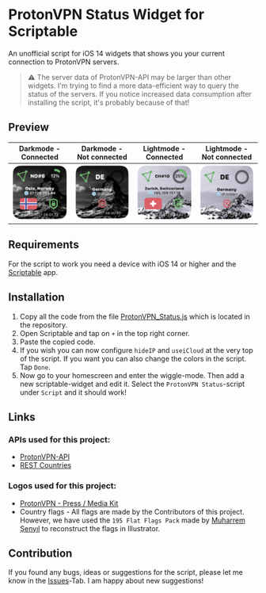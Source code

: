 # ProtonVPN Status Widget for Scriptable

An unofficial script for iOS 14 widgets that shows you your current connection to ProtonVPN servers.

> ⚠ The server data of ProtonVPN-API may be larger than other widgets. I'm trying to find a more data-efficient way to query the status of the servers. If you notice increased data consumption after installing the script, it's probably because of that!



## Preview

Darkmode - Connected | Darkmode - Not connected | Lightmode - Connected | Lightmode - Not connected
------------ | ------------- | ------------- | -------------
![widget_preview_connected_dark](https://raw.githubusercontent.com/FulytheFox/Scriptable-ProtonVPN-Widget/main/assets/preview/widget_preview_connected_dark.png) | ![widget_preview_disconnected_dark](https://raw.githubusercontent.com/FulytheFox/Scriptable-ProtonVPN-Widget/main/assets/preview/widget_preview_disconnected_dark.png) | ![widget_preview_connected_light](https://raw.githubusercontent.com/FulytheFox/Scriptable-ProtonVPN-Widget/main/assets/preview/widget_preview_connected_light.png) | ![widget_preview_disconnected_light](https://raw.githubusercontent.com/FulytheFox/Scriptable-ProtonVPN-Widget/main/assets/preview/widget_preview_disconnected_light.png)

## Requirements

For the script to work you need a device with iOS 14 or higher and the [Scriptable](https://scriptable.app/) app.

## Installation

1. Copy all the code from the file [ProtonVPN_Status.js](https://github.com/FulytheFox/Scriptable-ProtonVPN-Widget/blob/main/ProtonVPN_Status.js) which is located in the repository.
2. Open Scriptable and tap on `+` in the top right corner.
5. Paste the copied code.
6. If you wish you can now configure `hideIP` and `useiCloud` at the very top of the script. If you want you can also change the colors in the script. Tap `Done`.
7. Now go to your homescreen and enter the wiggle-mode. Then add a new scriptable-widget and edit it. Select the `ProtonVPN Status`-script under `Script` and it should work!

## Links

### APIs used for this project:
* [ProtonVPN-API](https://api.protonvpn.ch/vpn/logicals)
* [REST Countries](https://restcountries.com/)

### Logos used for this project:

* [ProtonVPN - Press / Media Kit](https://protonvpn.com/press)
* Country flags - All flags are made by the Contributors of this project. However, we have used the `195 Flat Flags Pack` made by [Muharrem Şenyıl](https://senyil.com/) to reconstruct the flags in Illustrator.

## Contribution

If you found any bugs, ideas or suggestions for the script, please let me know in the [Issues](https://github.com/FulytheFox/Scriptable-ProtonVPN-Widget/issues)-Tab. I am happy about new suggestions!
